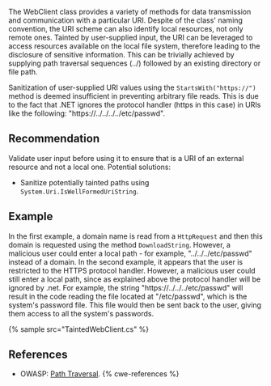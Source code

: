 The WebClient class provides a variety of methods for data transmission and communication with a particular URI. Despite of the class' naming convention, the URI scheme can also identify local resources, not only remote ones. Tainted by user-supplied input, the URI can be leveraged to access resources available on the local file system, therefore leading to the disclosure of sensitive information. This can be trivially achieved by supplying path traversal sequences (../) followed by an existing directory or file path.

Sanitization of user-supplied URI values using the `StartsWith("https://")` method is deemed insufficient in preventing arbitrary file reads. This is due to the fact that .NET ignores the protocol handler (https in this case) in URIs like the following: "https://../../../../etc/passwd".


## Recommendation
Validate user input before using it to ensure that is a URI of an external resource and not a local one. Potential solutions:

* Sanitize potentially tainted paths using `System.Uri.IsWellFormedUriString`.

## Example
In the first example, a domain name is read from a `HttpRequest` and then this domain is requested using the method `DownloadString`. However, a malicious user could enter a local path - for example, "../../../etc/passwd" instead of a domain. In the second example, it appears that the user is restricted to the HTTPS protocol handler. However, a malicious user could still enter a local path, since as explained above the protocol handler will be ignored by .net. For example, the string "https://../../../etc/passwd" will result in the code reading the file located at "/etc/passwd", which is the system's password file. This file would then be sent back to the user, giving them access to all the system's passwords.

{% sample src="TaintedWebClient.cs" %}

## References
* OWASP: [Path Traversal](https://owasp.org/www-community/attacks/Path_Traversal).
{% cwe-references %}
